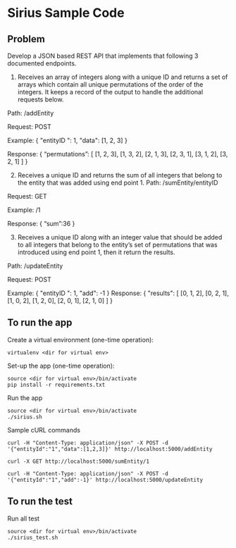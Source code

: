 # Sirius Sample Code

## Problem
Develop a JSON based REST API that implements that following 3 documented endpoints.

1. Receives an array of integers along with a unique ID and returns a set of arrays which contain all unique permutations of the order of the integers. It keeps a record of the output to handle the additional requests below.

Path: /addEntity

Request: POST

Example:
{
	"entityID ": 1,
	"data": [1, 2, 3]
}

Response: 
{
	“permutations”: [
		[1, 2, 3],
		[1, 3, 2],
		[2, 1, 3],
		[2, 3, 1],
		[3, 1, 2],
		[3, 2, 1]
	]
}

2. Receives a unique ID and returns the sum of all integers that belong to the entity that was added using end point 1.
Path: /sumEntity/entityID

Request: GET

Example: /1

Response: 
{
	“sum”:36
}

3. Receives a unique ID along with an integer value that should be added to all integers that belong to the entity’s set of permutations that was introduced using end point 1, then it return the results.

Path: /updateEntity

Request: POST

Example:
{
	"entityID ": 1,
	"add": -1
}
Response: 
{
	"results": [
		[0, 1, 2],
		[0, 2, 1],
		[1, 0, 2],
		[1, 2, 0],
		[2, 0, 1],
		[2, 1, 0]
	]
}

## To run the app
Create a virtual environment (one-time operation):

````
virtualenv <dir for virtual env>
````

Set-up the app (one-time operation):
````
source <dir for virtual env>/bin/activate
pip install -r requirements.txt
````

Run the app
````
source <dir for virtual env>/bin/activate
./sirius.sh
````

Sample cURL commands
````
curl -H "Content-Type: application/json" -X POST -d '{"entityId":"1","data":[1,2,3]}' http://localhost:5000/addEntity

curl -X GET http://localhost:5000/sumEntity/1

curl -H "Content-Type: application/json" -X POST -d '{"entityId":"1","add":-1}' http://localhost:5000/updateEntity

````

## To run the test

Run all test
````
source <dir for virtual env>/bin/activate
./sirius_test.sh
````
